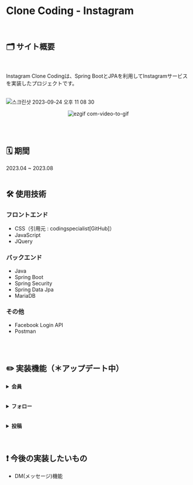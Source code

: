# Clone Coding - Instagram
<br>

## 🗂️ サイト概要
<br>

Instagram Clone Codingは、Spring BootとJPAを利用してInstagramサービスを実装したプロジェクトです。
<br><br>

![스크린샷 2023-09-24 오후 11 08 30](https://github.com/hee-ding/instagram-clone-pro/assets/122540359/a9473cbb-4b56-4be4-8c2b-0728b9bb0f29)
<br>
<div align="center">
  
![ezgif com-video-to-gif](https://github.com/hee-ding/instagram-clone-pro/assets/122540359/5403139c-6ead-4a31-a7fb-11b9818e3d2e)
</div>
<br><br>


## 🗓️ 期間
2023.04 ~ 2023.08
<br><br>
## 🛠️ 使用技術
### フロントエンド
- CSS（引用元 : codingspecialist[GitHub]）
- JavaScript
- JQuery
### バックエンド
- Java
- Spring Boot
- Spring Security
- Spring Data Jpa
- MariaDB
### その他
- Facebook Login API
- Postman

<br><br>

## ✏️ 実装機能（＊アップデート中）
<details>
  <summary><strong>会員</strong></summary>
  
<img width="1050" alt="스크린샷 2023-09-25 오전 6 51 44" src="https://github.com/hee-ding/instagram-clone-pro/assets/122540359/8f27787e-a5bc-457b-8f5e-e90a4c11297c">

- 会員登録
- Login 
- Logout
- 会員情報変更
</details>
<br><br>
<details>
  <summary><strong>フォロー</strong></summary>
  
<img width="1050" alt="스크린샷 2023-09-25 오전 6 51 44" src="https://github.com/hee-ding/instagram-clone-pro/assets/122540359/8f27787e-a5bc-457b-8f5e-e90a4c11297c">

- フォロー
- フォロー中
- アンフォロー（フォローをやめる）
</details>
<br><br>
<details>
  <summary><strong>投稿</strong></summary>
  
<img width="1050" alt="스크린샷 2023-09-25 오전 6 51 44" src="https://github.com/hee-ding/instagram-clone-pro/assets/122540359/8f27787e-a5bc-457b-8f5e-e90a4c11297c">

- ユーザーイメージ登録
- 投稿（イメージアップロード）

<br><br><br>
<img width="1050" alt="스크린샷 2023-09-25 오전 6 51 44" src="https://github.com/hee-ding/instagram-clone-pro/assets/122540359/8f27787e-a5bc-457b-8f5e-e90a4c11297c">

- 投稿Listページング（人気ページ）
- いいね！
- コメント
</details>
<br><br>

## ❗️ 今後の実装したいもの
- DM(メッセージ)機能

